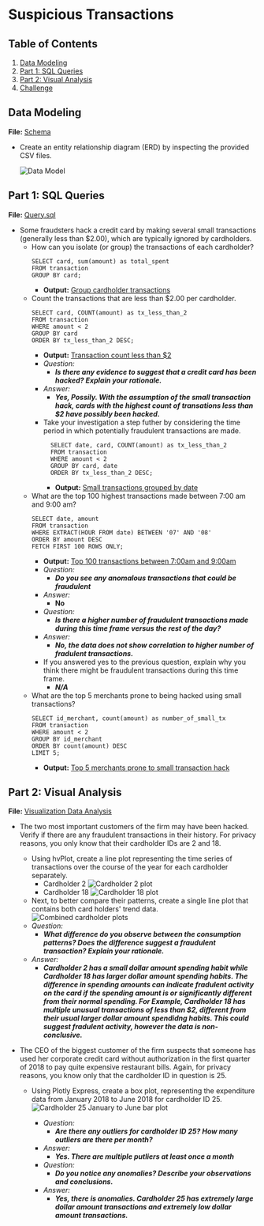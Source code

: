 # Suspicious Transactions

<!--- <img src="https://external-content.duckduckgo.com/iu/?u=https%3A%2F%2Fwallpapers.moviemania.io%2Fdesktop%2Fmovie%2F4133%2F2491ad%2Fblow-desktop-wallpaper.jpg%3Fw%3D2552%26h%3D1442&f=1&nofb=1" alt="ether" width="100%"/>
-->

## Table of Contents
1. [Data Modeling](#data-modeling)
2. [Part 1: SQL Queries](#part-1-sql-queries)
3. [Part 2: Visual Analysis](#part-2-visual-analysis)
4. [Challenge](#challenge)

## Data Modeling
**File:** [Schema](./schema.sql)

* Create an entity relationship diagram (ERD) by inspecting the provided CSV files.

  ![Data Model](./images/database_ERD.png)

## Part 1: SQL Queries
**File:** [Query.sql](./query.sql)
* Some fraudsters hack a credit card by making several small transactions (generally less than $2.00), which are typically ignored by cardholders. 
  * How can you isolate (or group) the transactions of each cardholder? 
    ```
    SELECT card, sum(amount) as total_spent
    FROM transaction 
    GROUP BY card;
    ```
    * **Output:** [Group cardholder transactions](./output/grouping_cardholders.csv)
  * Count the transactions that are less than $2.00 per cardholder. 
    ```
    SELECT card, COUNT(amount) as tx_less_than_2
    FROM transaction
    WHERE amount < 2
    GROUP BY card
    ORDER BY tx_less_than_2 DESC;
    ```
    * **Output:** [Transaction count less than $2](./output/tx_less_than_2.csv)
    * *Question:* 
      * ***Is there any evidence to suggest that a credit card has been hacked? Explain your rationale.***
    * *Answer:* 
      * ***Yes, Possily. With the assumption of the small transaction hack, cards with the highest count of transations less than $2 have possibly been hacked.***
    * Take your investigation a step futher by considering the time period in which potentially fraudulent transactions are made. 
      ```
        SELECT date, card, COUNT(amount) as tx_less_than_2
        FROM transaction
        WHERE amount < 2
        GROUP BY card, date
        ORDER BY tx_less_than_2 DESC;
       ```
      * **Output:** [Small transactions grouped by date](./output/tx_less_than_2_groupby_date.csv)
  * What are the top 100 highest transactions made between 7:00 am and 9:00 am? 
    ```
    SELECT date, amount
    FROM transaction
    WHERE EXTRACT(HOUR FROM date) BETWEEN '07' AND '08'
    ORDER BY amount DESC
    FETCH FIRST 100 ROWS ONLY;
    ```
      * **Output:** [Top 100 transactions between 7:00am and 9:00am](./output/top_100_highest_tx_7am_to_9am.csv)
      * *Question:*
        * ***Do you see any anomalous transactions that could be fraudulent***
      * *Answer:* 
        * **No**
      * *Question:* 
        * ***Is there a higher number of fraudulent transactions made during this time frame versus the rest of the day?***
      * *Answer:* 
        * ***No, the data does not show correlation to higher number of fradulent transactions.***
      * If you answered yes to the previous question, explain why you think there might be fraudulent transactions during this time frame.
        * ***N/A***
  * What are the top 5 merchants prone to being hacked using small transactions? 
    ```
    SELECT id_merchant, count(amount) as number_of_small_tx
    FROM transaction
    WHERE amount < 2
    GROUP BY id_merchant
    ORDER BY count(amount) DESC
    LIMIT 5;
    ```
      * **Output:** [Top 5 merchants prone to small transaction hack](./output/top_5_merchants_small_tx_hack.csv)

## Part 2: Visual Analysis
**File:** [Visualization Data Analysis](./visual_data_analysis.ipynb)
* The two most important customers of the firm may have been hacked. Verify if there are any fraudulent transactions in their history. For privacy reasons, you only know that their cardholder IDs are 2 and 18.

  * Using hvPlot, create a line plot representing the time series of transactions over the course of the year for each cardholder separately. 
    * Cardholder 2
      ![Cardholder 2 plot](./images/cardholder_2_line_plot.png)  
    * Cardholder 18
      ![Cardholder 18 plot](./images/cardholder_18_line_plot.png) 
  * Next, to better compare their patterns, create a single line plot that contains both card holders' trend data.  
    ![Combined cardholder plots](./images/combined_carholder_2%2618_plots.png)
  * *Question:* 
    * ***What difference do you observe between the consumption patterns? Does the difference suggest a fraudulent transaction? Explain your rationale.***
  * *Answer:*
    * ***Cardholder 2 has a small dollar amount spending habit while Cardholder 18 has larger dollar amount spending habits. The difference in spending amounts can indicate fradulent activity on the card if the spending amount is or significantly different from their normal spending. For Example, Cardholder 18 has multiple unusual transactions of less than $2, different from their usual larger dollar amount spendidng habits. This could suggest fradulent activity, however the data is non-conclusive.***

* The CEO of the biggest customer of the firm suspects that someone has used her corporate credit card without authorization in the first quarter of 2018 to pay quite expensive restaurant bills. Again, for privacy reasons, you know only that the cardholder ID in question is 25.

  * Using Plotly Express, create a box plot, representing the expenditure data from January 2018 to June 2018 for cardholder ID 25.
    ![Cardholder 25 January to June bar plot](./images/cardholder_25_bar_jan_to_june.png)

    * *Question:*
      * ***Are there any outliers for cardholder ID 25? How many outliers are there per month?***
    * *Answer:*
      * ***Yes. There are multiple putliers at least once a month***
    * *Question:*
      * ***Do you notice any anomalies? Describe your observations and conclusions.***
    * *Answer:*
      * ***Yes, there is anomalies. Cardholder 25 has extremely large dollar amount transactions and extremely low dollar amount transactions.***

<!--
## Challenge

* Use the [challenge starter notebook](Starter_Files/challenge.ipynb) to code two Python functions:

* One that uses standard deviation to identify anomalies for any cardholder.

* Another that uses interquartile range to identify anomalies for any cardholder.

* For help with outliers detection, read the following articles:

  * [How to Calculate Outliers](https://www.wikihow.com/Calculate-Outliers)

  * [Removing Outliers Using Standard Deviation in Python](https://www.kdnuggets.com/2017/02/removing-outliers-standard-deviation-python.html)

  * [How to Use Statistics to Identify Outliers in Data](https://machinelearningmastery.com/how-to-use-statistics-to-identify-outliers-in-data/)
-->